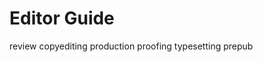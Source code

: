 # Editor Guide

<div class="toctree" data-maxdepth="3" data-caption="Guides for Editors:">

review copyediting production proofing typesetting prepub

</div>
